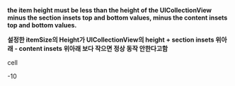 **the item height must be less than the height of the UICollectionView minus the section insets top and bottom values, minus the content insets top and bottom values.**

**설정한 itemSize의 Height가 UICollectionView의 height + section insets 위아래 - content insets 위아래 보다 작으면 정상 동작 안한다고함**



cell 



-10